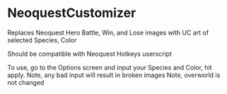 # NeoquestCustomizer
Replaces Neoquest Hero Battle, Win, and Lose images with UC art of selected Species, Color

Should be compatible with Neoquest Hotkeys userscript

To use, go to the Options screen and input your Species and Color, hit apply.
Note, any bad input will result in broken images
Note, overworld is not changed
